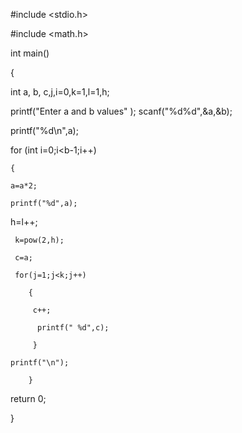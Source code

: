 #include <stdio.h>

#include <math.h>

int main()

{
    
int a, b, c,j,i=0,k=1,l=1,h;
  
printf("Enter a and b values" );
scanf("%d%d",&a,&b);
    
printf("%d\n",a);
   
 for (int i=0;i<b-1;i++)

    {
        
	a=a*2;
        
	printf("%d",a);
	
 h=l++;
 
	 k=pow(2,h);
    
	 c=a;
        
	 for(j=1;j<k;j++)
           
		{
          
		 c++;
       
		  printf(" %d",c);
      
		 }
         
	printf("\n");

        }
    

  
  return 0;

}
